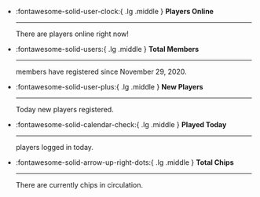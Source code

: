 <div class="grid cards" markdown>

-   :fontawesome-solid-user-clock:{ .lg .middle } __Players Online__

    ---

    There are <span id="playersOnline"></span> players online right now!

-   :fontawesome-solid-users:{ .lg .middle } __Total Members__

    ---

    <span id="totalMembers"></span> members have registered since November 29, 2020.

-   :fontawesome-solid-user-plus:{ .lg .middle } __New Players__

    ---

    Today <span id="newPlayers"></span> new players registered.

-   :fontawesome-solid-calendar-check:{ .lg .middle } __Played Today__

    ---

    <span id="playedToday"></span> players logged in today.

-   :fontawesome-solid-arrow-up-right-dots:{ .lg .middle } __Total Chips__

    ---

    There are currently <span id="totalChips"></span> chips in circulation.

</div>

<script>
// Function to fetch JSON data from the URL
async function fetchData(url) {
    try {
        const response = await fetch(url);
        const data = await response.json();
        return data;
    } catch (error) {
        console.error('Error fetching data:', error);
    }
}

// Function to sort JSON object by keys
function sortObjectKeys(object) {
    return Object.keys(object).sort().reduce((sortedObj, key) => {
        sortedObj[key] = object[key];
        return sortedObj;
    }, {});
}

// Function to display data
async function displayData() {
    const url = 'https://game.sitekickremastered.com/metrics/generic?q=online_players,daily_online_players,daily_registrations,total_players,total_chips';
    const jsonData = await fetchData(url);
    const sortedData = sortObjectKeys(jsonData);

    // Format numbers with commas and make them bold
    const formattedData = {
        'online_players': `<strong>${sortedData['online_players'].toLocaleString()}</strong>`,
        'total_players': `<strong>${sortedData['total_players'].toLocaleString()}</strong>`,
        'daily_registrations': `<strong>${sortedData['daily_registrations'].toLocaleString()}</strong>`,
        'daily_online_players': `<strong>${sortedData['daily_online_players'].toLocaleString()}</strong>`,
        'total_chips': `<strong>${sortedData['total_chips'].toLocaleString()}</strong>`
    };

    // Replace placeholders with fetched data
    document.getElementById('playersOnline').innerHTML = formattedData['online_players'];
    document.getElementById('totalMembers').innerHTML = formattedData['total_players'];
    document.getElementById('newPlayers').innerHTML = formattedData['daily_registrations'];
    document.getElementById('playedToday').innerHTML = formattedData['daily_online_players'];
    document.getElementById('totalChips').innerHTML = formattedData['total_chips'];
}

// Call function to display data when the page loads
window.onload = displayData;
</script>
